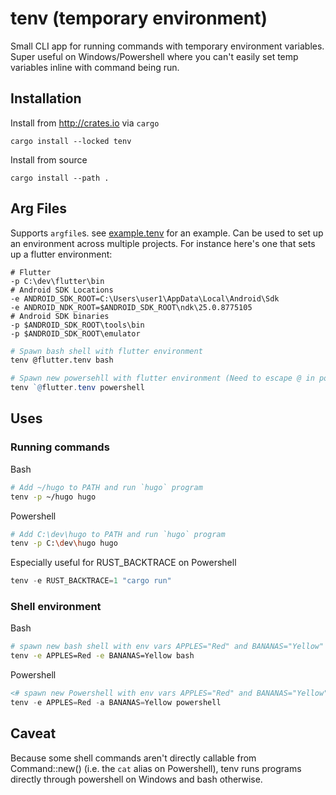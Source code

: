 # tenv (temporary environment)
Small CLI app for running commands with temporary environment variables. Super useful on Windows/Powershell where you can't easily set temp variables inline with command being run.
## Installation
Install from http://crates.io via `cargo`
```
cargo install --locked tenv
```
Install from source
```
cargo install --path .
```

## Arg Files
Supports `argfile`s. see [example.tenv](./example.tenv) for an example. Can be used to set up an environment across multiple projects. For instance here's one that sets up a flutter environment:
```
# Flutter
-p C:\dev\flutter\bin
# Android SDK Locations
-e ANDROID_SDK_ROOT=C:\Users\user1\AppData\Local\Android\Sdk
-e ANDROID_NDK_ROOT=$ANDROID_SDK_ROOT\ndk\25.0.8775105
# Android SDK binaries
-p $ANDROID_SDK_ROOT\tools\bin
-p $ANDROID_SDK_ROOT\emulator
```

```bash
# Spawn bash shell with flutter environment
tenv @flutter.tenv bash
```
```powershell
# Spawn new powersehll with flutter environment (Need to escape @ in powershell with `)
tenv `@flutter.tenv powershell
```

## Uses
### Running commands
Bash
```bash
# Add ~/hugo to PATH and run `hugo` program
tenv -p ~/hugo hugo
```
Powershell
```bash
# Add C:\dev\hugo to PATH and run `hugo` program
tenv -p C:\dev\hugo hugo
```

Especially useful for RUST_BACKTRACE on Powershell
```powershell
tenv -e RUST_BACKTRACE=1 "cargo run"
```
### Shell environment
Bash
```bash
# spawn new bash shell with env vars APPLES="Red" and BANANAS="Yellow"
tenv -e APPLES=Red -e BANANAS=Yellow bash
```
Powershell
```powershell
<# spawn new Powershell with env vars APPLES="Red" and BANANAS="Yellow" #>
tenv -e APPLES=Red -a BANANAS=Yellow powershell
```

## Caveat
Because some shell commands aren't directly callable from Command::new() (i.e. the `cat` alias on Powershell), tenv runs programs directly through powershell on Windows and bash otherwise.
